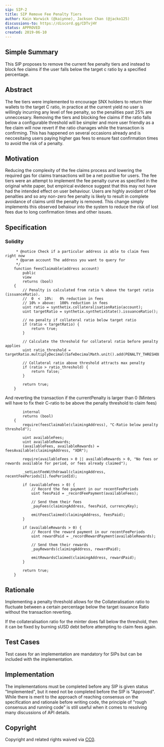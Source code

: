 ```yaml
---
sip: SIP-2
title: SIP Remove Fee Penalty Tiers
author: Kain Warwick (@kaiynne), Jackson Chan (@jacko125)
discussions-to: https://discord.gg/CDTvjHY
status: APPROVED
created: 2019-06-10
---
```


<!--You can leave these HTML comments in your merged SIP and delete the visible duplicate text guides, they will not appear and may be helpful to refer to if you edit it again. This is the suggested template for new SIPs. Note that an SIP number will be assigned by an editor. When opening a pull request to submit your SIP, please use an abbreviated title in the filename, `sip-draft_title_abbrev.md`. The title should be 44 characters or less.-->

## Simple Summary
<!--"If you can't explain it simply, you don't understand it well enough." Provide a simplified and layman-accessible explanation of the SIP.-->
This SIP proposes to remove the current fee penalty tiers and instead to block fee claims if the user falls below the target c ratio by a specified percentage.

## Abstract
<!--A short (~200 word) description of the technical issue being addressed.-->
The fee tiers were implemented to encourage SNX holders to return thier wallets to the target C ratio, in practice at the current yield no user is willingly incurring any level of fee penalty, so the penalities past 25% are unneccesary. Removing the tiers and blocking fee claims if the ratio falls below a configurable threshold will be simpler and more user friendly as a fee claim will now revert if the ratio chanages while the transaction is confirming. This has happened on several occasions already and is neccesitaing users paying higher gas fees to ensure fast confirmation times to avoid the risk of a penalty.

## Motivation
<!--The motivation is critical for SIPs that want to change Synthetix. It should clearly explain why the existing protocol specification is inadequate to address the problem that the SIP solves. SIP submissions without sufficient motivation may be rejected outright.-->
Reducing the complexity of the fee claims process and lowering the required gas for claims transactions will be a net positive for users. The fee tiers were an attempt to implement the fee penalty curve as specified in the original white paper, but empirical evidence suggest that this may not have had the intended effect on user behaviour. Users are highly avoidant of fee penalties and so any non-zero fee penalty is likely to result in complete avoidance of claims until the penalty is removed. This change simply implements this observed behaiour into the system to reduce the risk of lost fees due to long confirmation times and other issues.

## Specification
<!--The technical specification should describe the syntax and semantics of any new feature.-->

### Solidity

``` /**
     * @notice Check if a particular address is able to claim fees right now
     * @param account The address you want to query for
     */
    function feesClaimable(address account)
        public
        view
        returns (bool)
    {
        // Penalty is calculated from ratio % above the target ratio (issuanceRatio).
        //  0  <  10%:   0% reduction in fees
        // 10% > above:  100% reduction in fees
        uint ratio = synthetix.collateralisationRatio(account);
        uint targetRatio = synthetix.synthetixState().issuanceRatio();

        // no penalty if collateral ratio below target ratio
        if (ratio < targetRatio) {
            return true;
        }

        // Calculate the threshold for collateral ratio before penalty applies
        uint ratio_threshold = targetRatio.multiplyDecimal(SafeDecimalMath.unit().add(PENALTY_THRESHOLD));

        // Collateral ratio above threshold attracts max penalty
        if (ratio > ratio_threshold) {
            return false;
        }

        return true;
    }
```

And reverting the transaction if the currentPenalty is larger than 0 (Minters will have to fix their C-ratio to be above the penalty threshold to claim fees)

```     function _claimFees(address claimingAddress, bytes4 currencyKey)
        internal
        returns (bool)
    {
        require(feesClaimable(claimingAddress), "C-Ratio below penalty threshold");

        uint availableFees;
        uint availableRewards;
        (availableFees, availableRewards) = feesAvailable(claimingAddress, "XDR");

        require(availableFees > 0 || availableRewards > 0, "No fees or rewards available for period, or fees already claimed");

        _setLastFeeWithdrawal(claimingAddress, recentFeePeriods[1].feePeriodId);

        if (availableFees > 0) {
            // Record the fee payment in our recentFeePeriods
            uint feesPaid = _recordFeePayment(availableFees);

            // Send them their fees
            _payFees(claimingAddress, feesPaid, currencyKey);

            emitFeesClaimed(claimingAddress, feesPaid);
        }

        if (availableRewards > 0) {
            // Record the reward payment in our recentFeePeriods
            uint rewardPaid = _recordRewardPayment(availableRewards);

            // Send them their rewards
            _payRewards(claimingAddress, rewardPaid);

            emitRewardsClaimed(claimingAddress, rewardPaid);
        }

        return true;
    }
```

## Rationale
<!--The rationale fleshes out the specification by describing what motivated the design and why particular design decisions were made. It should describe alternate designs that were considered and related work, e.g. how the feature is supported in other languages. The rationale may also provide evidence of consensus within the community, and should discuss important objections or concerns raised during discussion.-->

Implementing a penalty threshold allows for the Collateralisation ratio to fluctuate between a certain percentage below the target issuance Ratio without the transaction reverting.

If the collateralisation ratio for the minter does fall below the threshold, then it can be fixed by burning sUSD debt before attempting to claim fees again.

## Test Cases
<!--Test cases for an implementation are mandatory for SIPs but can be included with the implementation..-->
Test cases for an implementation are mandatory for SIPs but can be included with the implementation.

## Implementation
<!--The implementations must be completed before any SIP is given status "Implemented", but it need not be completed before the SIP is "Approved". While there is merit to the approach of reaching consensus on the specification and rationale before writing code, the principle of "rough consensus and running code" is still useful when it comes to resolving many discussions of API details.-->
The implementations must be completed before any SIP is given status "Implemented", but it need not be completed before the SIP is "Approved". While there is merit to the approach of reaching consensus on the specification and rationale before writing code, the principle of "rough consensus and running code" is still useful when it comes to resolving many discussions of API details.

## Copyright
Copyright and related rights waived via [CC0](https://creativecommons.org/publicdomain/zero/1.0/).
